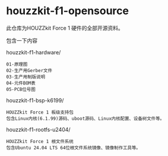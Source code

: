 # houzzkit-f1-opensource

此仓库为HOUZZkit Force 1 硬件的全部开源资料。

包含一下内容

houzzkit-f1-hardware/
    
    01-原理图
    02-生产用Gerber文件
    03-生产用制版说明
    04-元件BOM表
    05-PCB位号图
    
houzzkit-f1-bsp-k6199/

    HOUZZkit Force 1 板级支持包
    包含Linux内核(6.1.99)源码、uboot源码、Linux内核配置、设备树文件等。

houzzkit-f1-rootfs-u2404/

    HOUZZkit Force 1 根文件系统
    包含Ubuntu 24.04 LTS 64位根文件系统镜像、镜像制作工具等。
